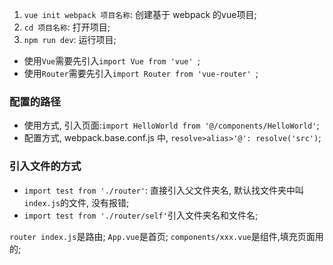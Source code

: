 1. `vue init webpack 项目名称`: 创建基于 webpack 的vue项目;
2. `cd 项目名称`: 打开项目;
3. `npm run dev`: 运行项目;


* 使用`Vue`需要先引入`import Vue from 'vue' `;
* 使用`Router`需要先引入`import Router from 'vue-router' `;


### 配置的路径
* 使用方式, 引入页面:`import HelloWorld from '@/components/HelloWorld'`;
* 配置方式, webpack.base.conf.js 中, `resolve>alias>'@': resolve('src')`;

### 引入文件的方式
* `import test from './router'`: 直接引入父文件夹名, 默认找文件夹中叫`index.js`的文件, 没有报错;
* `import test from './router/self'`引入文件夹名和文件名;



`router index.js`是路由;
`App.vue`是首页;
`components/xxx.vue`是组件,填充页面用的;